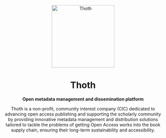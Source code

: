 <div align="center">
  <a href="https://thoth.pub/">
    <img alt="Thoth" src="https://cdn.thoth.pub/thoth_logo.png" height="200" />
  </a>

  <h1>Thoth</h1>

  <p>
    <strong>Open metadata management and dissemination platform</strong>
  </p>

  <p>
    Thoth is a non-profit, community interest company (CIC) dedicated to advancing open access publishing and supporting the scholarly community by providing innovative metadata management and distribution solutions tailored to tackle the problems of getting Open Access works into the book supply chain, ensuring their long-term sustainability and accessibility.
  </p>
</div>
